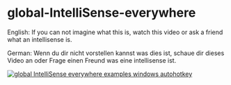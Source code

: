﻿# global-IntelliSense-everywhere 

English: If you can not imagine what this is, watch this video or ask a friend what an intellisense is.

German: Wenn du dir nicht vorstellen kannst was dies ist, schaue dir dieses Video an oder Frage einen Freund was eine intellisense ist.

[![global IntelliSense everywhere examples windows autohotkey](https://img.youtube.com/vi/elLsl8lj0K8/0.jpg)](https://www.youtube.com/watch?v=elLsl8lj0K8)
